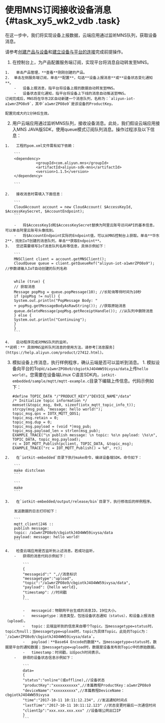 # 使用MNS订阅接收设备消息 {#task_xy5_wk2_vdb .task}

在这一步中，我们将实现设备上报数据，云端应用通过监听MNS队列，获取设备消息。

请参考[创建产品与设备](../../../../cn.zh-CN/快速入门/基础版快速开始/创建产品与设备.md#)和[建立设备与平台的连接](../../../../cn.zh-CN/快速入门/基础版快速开始/建立设备与平台的连接.md#)完成前提操作。

1.   在控制台上，为产品配置服务端订阅，实现平台将消息自动转发至MNS。 

    1.   单击产品管理，**查看**刚刚创建的产品。 
    2.  单击左侧服务端订阅，单击**配置**，勾选**设备上报消息**或**设备状态变化通知**。 
        -   设备上报消息，指平台将设备上报的数据自动转发至MNS。
        -   设备状态变化通知，指平台将设备上下线的消息自动推送至MNS。
    订阅完成后，MNS将在华东2区自动新建一个消息队列，名称为：`aliyun-iot-a1wmrZPO8o9`，其中`a1wmrZPO8o9`是该设备的ProductKey。

    配置完成大约1分钟后生效。

2.   用户云端应用通过监听MNS队列，接收设备消息。此处，我们假设云端应用接入MNS JAVA版SDK，使用queue模式订阅队列消息。操作过程涉及以下信息： 

    1.   工程的pom.xml文件需有如下依赖： 

        ```
        <dependency>
                  <groupId>com.aliyun.mns</groupId>
                  <artifactId>aliyun-sdk-mns</artifactId>
                  <version>1.1.5</version>
        </dependency>
        
        ```

    2.   接收消息时需填入下面信息： 

        ```
        CloudAccount account = new CloudAccount( $AccessKeyId, $AccessKeySecret, $AccountEndpoint);
        ```

        -   将$AccessKeyId和$AccessKeySecret替换为阿里云账号访问API的基本信息，可以单击阿里云账号头像找到。
        -   将$AccountEndpoint实际的Endpoint值，可以从MNS控制台上获取。单击**华东2**，找到IoT创建的消息队列，单击**获取Endpoint**。
    3.   您还需要填写IoT消息队列名称等信息，具体示例如下： 

        ```
        MNSClient client = account.getMNSClient();
        CloudQueue queue = client.getQueueRef("aliyun-iot-a1wmrZPO8o9"); //参数请输入IoT自动创建的队列名称
        
        
        while (true) {
        // 获取消息
        Message popMsg = queue.popMessage(10); //长轮询等待时间为10秒
        if (popMsg != null) {
        System.out.println("PopMessage Body: "
        + popMsg.getMessageBodyAsRawString()); //获取原始消息
        queue.deleteMessage(popMsg.getReceiptHandle()); //从队列中删除消息
        } else {
        System.out.println("Continuing");
        }
        }
        ```

    4.   启动程序完成对MNS队列的监听。 
    **说明：** 具体MNS监听队列消息的使用方法，请参考[消息服务](https://help.aliyun.com/product/27412.html)。

3.   模拟设备上传消息，执行样例程序，确认云端是否可以监听到消息。 
    1.   模拟设备向平台的Topic`/a1wmrZPO8o9/cbgiotkJ4O4WW59ivysa/data`上传`hello world!`。您需要在设备端Linux C语言SDK内，`iotkit-embedded/sample/mqtt/mqtt-example.c`目录下编辑上传信息。代码示例如下： 

        ```
        #define TOPIC_DATA "/"PRODUCT_KEY"/"DEVICE_NAME"/data"
        /* Initialize topic information */
        memset(&topic_msg, 0x0, sizeof(iotx_mqtt_topic_info_t));
        strcpy(msg_pub, "message: hello world!");
        topic_msg.qos = IOTX_MQTT_QOS1;
        topic_msg.retain = 0;
        topic_msg.dup = 0;
        topic_msg.payload = (void *)msg_pub;
        topic_msg.payload_len = strlen(msg_pub);
        EXAMPLE_TRACE("\n publish message: \n topic: %s\n payload: \%s\n", TOPIC_DATA, topic_msg.payload);
        rc = IOT_MQTT_Publish(pclient, TOPIC_DATA, &topic_msg);
        EXAMPLE_TRACE("rc = IOT_MQTT_Publish() = %d", rc);
        ```

    2.   在`iotkit-embedded`目录下执行make命令，编译设备端SDK。命令如下： 

        ```
        make distclean
        ```

        ```
        make
        ```

    3.   在`iotkit-embedded/output/release/bin`目录下，执行修改后的样例程序。 

        发送数据的日志打印如下：

        ```
        mqtt_client|246 :: 
        publish message:
        topic: /a1wmrZPO8o9/cbgiotkJ4O4WW59ivysa/data
        payload: message: hello world!
        ```

    4.   检查云端应用是否监听到上述消息。若成功监听， 
        -   获得的消息代码示例如下：

            ```
            {
            "messageid":" ",//消息标识
            "messagetype":"upload",
            "topic":"/a1wmrZPO8o9/cbgiotkJ4O4WW59ivysa/data",
            "payload": {hello world},
            "timestamp": //时间戳
            }
            ```

            -   messageid：物联网平台生成的消息ID，19位大小。
            -   messagetype：消息类型，包括设备状态通知（status），和设备上报消息（upload）。
            -   topic：云端监听到的信息来自哪个Topic。当messagetype=status时，topic为null；当messagetype=upload时，topic为具体Topic。此处的Topic为：`/a1wmrZPO8o9/cbgiotkJ4O4WW59ivysa/data`。
            -   payload：**Base64 Encode的数据**。当messagetype=status时，数据是平台的通知数据；当messagetype=upload时，数据是设备发布到Topic中的原始数据。
            -   timestamp：时间戳，以Epoch时间表示。
        -   获得的设备状态信息示例如下：

            ```
            data=
            {
            "status":"online"(或offline),//设备状态
            "productKey":"xxxxxxxxxxx",//本篇教程ProductKey：a1wmrZPO8o9
            "deviceName":"xxxxxxxxxx",//本篇教程DeviceName：cbgiotkJ4O4WW59ivysa
            "time":"2017-10-11 10:11:12.234", //发送通知时间点
            "lastTime":"2017-10-11 10:11:12.123" //状态变更时最后一次通信时间
            "clientIp":"xxx.xxx.xxx.xxx" //设备端公网出口IP
            }
            ```



